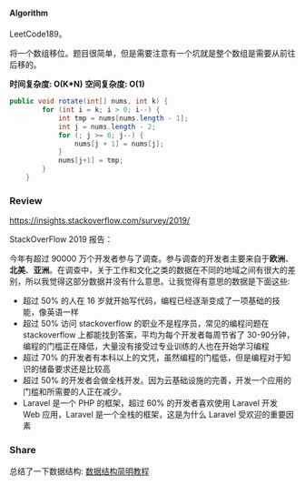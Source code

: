 #### Algorithm
LeetCode189。

将一个数组移位。题目很简单，但是需要注意有一个坑就是整个数组是需要从前往后移的。

**时间复杂度: O(K\*N)**
**空间复杂度: O(1)**

```java
public void rotate(int[] nums, int k) {
        for (int i = k; i > 0; i--) {
			int tmp = nums[nums.length - 1];
			int j = nums.length - 2;
			for (; j >= 0; j--) {
				nums[j + 1] = nums[j];
			}
			nums[j+1] = tmp;
		}
    }
```

### Review

https://insights.stackoverflow.com/survey/2019/

StackOverFlow 2019 报告：

今年有超过 90000 万个开发者参与了调查。参与调查的开发者主要来自于**欧洲**、**北美**、**亚洲**。在调查中，关于工作和文化之类的数据在不同的地域之间有很大的差别，所以我觉得这部分数据并没有什么意思。让我觉得有意思的数据是下面这些:

- 超过 50% 的人在 16 岁就开始写代码，编程已经逐渐变成了一项基础的技能，像英语一样
- 超过 50% 访问 stackoverflow 的职业不是程序员，常见的编程问题在 stackoverflow 上都能找到答案，平均为每个开发者每周节省了 30-90分钟，编程的门槛正在降低，大量没有接受过专业训练的人也在开始学习编程
- 超过 70% 的开发者有本科以上的文凭，虽然编程的门槛低，但是编程对于知识的储备要求还是比较高
- 超过 50% 的开发者会做全栈开发。因为云基础设施的完善，开发一个应用的门槛和所需要的人正在减少。
- Laravel 是一个 PHP 的框架，超过 60% 的开发者喜欢使用 Laravel 开发 Web 应用，Laravel 是一个全栈的框架，这是为什么 Laravel 受欢迎的重要因素

### Share

总结了一下数据结构:
[数据结构简明教程](http://www.rayjun.cn/2019/04/28/%E6%95%B0%E6%8D%AE%E7%BB%93%E6%9E%84%E7%AE%80%E6%98%8E%E6%95%99%E7%A8%8B/)
